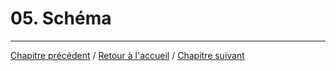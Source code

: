 # 05. Schéma

___ 

[Chapitre précédent](04_serveur.md) / [Retour à l'accueil](../README.md) / [Chapitre suivant](06_error_logger.md)